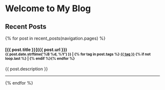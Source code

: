 # Welcome to My Blog

## Recent Posts

{% for post in recent_posts(navigation.pages) %}
#### [{{ post.title }}]({{ post.url }})<br><small>{{ post.date.strftime('%B %d, %Y') }} | {% for tag in post.tags %} [{{ tag }}](/tags/#{{tag}}) {% if not loop.last %} | {% endif %}{% endfor %}</small>
{{ post.description }}
<hr>
{% endfor %}
